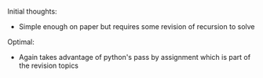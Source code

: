 Initial thoughts:
- Simple enough on paper but requires some revision of recursion to solve

Optimal:
- Again takes advantage of python's pass by assignment which is part of the revision topics